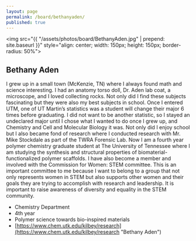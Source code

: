 ```yaml
---
layout: page
permalink: /board/bethanyaden/
published: true
---
```


<img src="{{ "/assets/photos/board/BethanyAden.jpg" | prepend: site.baseurl }}" style="align: center; width: 150px; height: 150px; border-radius: 50%">

## Bethany Aden

I grew up in a small town (McKenzie, TN) where I always found math and science interesting. I had an anatomy torso doll, Dr. Aden lab coat, a microscope, and I loved collecting rocks. Not only did I find these subjects fascinating but they were also my best subjects in school. Once I entered UTM, one of UT Martin’s statistics was a student will change their major 6 times before graduating. I did not want to be another statistic, so I stayed an undeclared major until I chose what I wanted to do once I grew up, and Chemistry and Cell and Molecular Biology it was. Not only did I enjoy school but I also became fond of research where I conducted research with Mr. Mike Stockdale as part of the TWRA Forensic Lab. Now I am a fourth year polymer chemistry graduate student at The University of Tennessee where I am studying the synthesis and structural properties of biomaterial-functionalized polymer scaffolds. I have also become a member and involved with the Commission for Women: STEM committee. This is an important committee to me because I want to belong to a group that not only represents women in STEM but also supports other women and their goals they are trying to accomplish with research and leadership. It is important to raise awareness of diversity and equality in the STEM community.

- Chemistry Department
- 4th year
- Polymer science towards bio-inspired materials
- [https://www.chem.utk.edu/kilbey/research](https://www.chem.utk.edu/kilbey/research "Bethany Aden")

